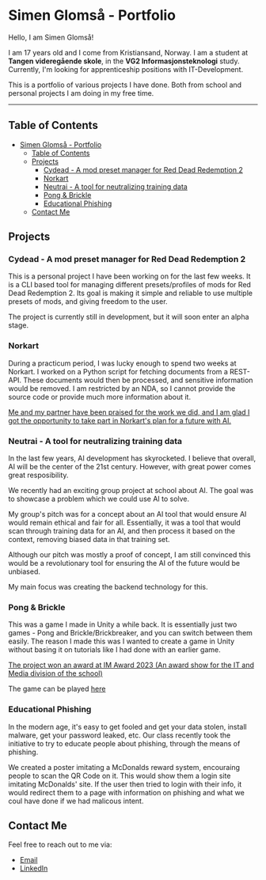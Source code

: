 # Simen Glomså - Portfolio

Hello, I am Simen Glomså!

I am 17 years old and I come from Kristiansand, Norway. I am a student at
**Tangen videregående skole**, in the **VG2 Informasjonsteknologi** study.
Currently, I'm looking for apprenticeship positions with IT-Development.

This is a portfolio of various projects I have done. Both from school and
personal projects I am doing in my free time.

---

## Table of Contents

- [Simen Glomså - Portfolio](#simen-glomså---portfolio)
  - [Table of Contents](#table-of-contents)
  - [Projects](#projects)
    - [Cydead - A mod preset manager for Red Dead Redemption 2](#cydead---a-mod-preset-manager-for-red-dead-redemption-2)
    - [Norkart](#norkart)
    - [Neutrai - A tool for neutralizing training data](#neutrai---a-tool-for-neutralizing-training-data)
    - [Pong \& Brickle](#pong--brickle)
    - [Educational Phishing](#educational-phishing)
  - [Contact Me](#contact-me)

## Projects

### Cydead - A mod preset manager for Red Dead Redemption 2

This is a personal project I have been working on for the last few weeks.
It is a CLI based tool for managing different presets/profiles of mods
for Red Dead Redemption 2. Its goal is making it simple and reliable
to use multiple presets of mods, and giving freedom to the user.

The project is currently still in development,
but it will soon enter an alpha stage.

### Norkart

During a practicum period, I was lucky enough to spend two weeks at Norkart.
I worked on a Python script for fetching documents from a
REST-API. These documents would then be processed, and sensitive information
would be removed. I am restricted by an NDA, so I cannot provide the source code
or provide much more information about it.

[Me and my partner have been praised for the work we did,
and I am glad I got the opportunity to take part in Norkart's
plan for a future with AI.](https://www.digin.no/nyheter/erfaringer/)

### Neutrai - A tool for neutralizing training data

In the last few years, AI development has skyrocketed. I believe that overall,
AI will be the center of the 21st century. However, with great power comes
great resposibility.

We recently had an exciting group project at school about AI. The goal was to
showcase a problem which we could use AI to solve.

My group's pitch was for a concept about an AI tool that would ensure AI
would remain ethical and fair for all. Essentially, it was a tool that would
scan through training data for an AI, and then process it based on the context,
removing biased data in that training set.

Although our pitch was mostly a proof of concept, I am still convinced this
would be a revolutionary tool for ensuring the AI of the future would be unbiased.

My main focus was creating the backend technology for this.

### Pong & Brickle

This was a game I made in Unity a while back. It is essentially just two games -
Pong and Brickle/Brickbreaker, and you can switch between them easily. The reason
I made this was I wanted to create a game in Unity without basing it on tutorials
like I had done with an earlier game.

[The project won an award at IM Award 2023 (An award show for the IT and Media
division of the school)](https://www.youtube.com/watch?v=DIfJtgrZHGw)

The game can be played [here](https://sarlude.itch.io/pong-brickle)

### Educational Phishing

In the modern age, it's easy to get fooled and get your data stolen, install malware,
get your password leaked, etc. Our class recently took the initiative to try to educate
people about phishing, through the means of phishing.

We created a poster imitating a
McDonalds reward system, encouraing people to scan the QR Code on it.
This would show them a login site imitating McDonalds' site.
If the user then tried to login with their info, it would
redirect them to a page with information on phishing
and what we coul have done if we had malicous intent.

## Contact Me

Feel free to reach out to me via:

- [Email](mailto:simglomsaa@gmail.com)
- [LinkedIn](https://www.linkedin.com/in/simen-gloms%C3%A5-9851202b0/)
